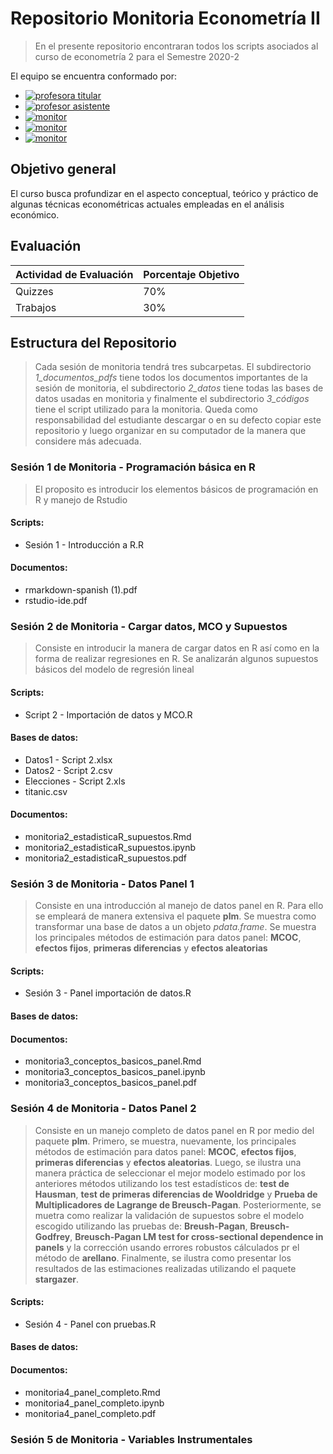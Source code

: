 # Repositorio Monitoria Econometría II

> En el presente repositorio encontraran todos los scripts asociados al curso de econometría 2 para el Semestre 2020-2

El equipo se encuentra conformado por:
- [![profesora titular](https://img.shields.io/badge/profesor%20titular-Nancy%20Milena%20Hoyos-orange)](mailto:nmhoyosg@unal.edu.co)
- [![profesor asistente](https://img.shields.io/badge/Profesor%20asistente-Luis%20Alfonso%20Luna%20-blue)](mailto:nmhoyosg@unal.edu.co)
- [![monitor](https://img.shields.io/badge/monitor-Jhan%20Jhailer%20Andrade-yellow)](mailto:jandradep@unal.edu.co)
- [![monitor](https://img.shields.io/badge/monitor-Juan%20Camilo%20Forero-red)](mailto:jcforerob@unal.edu.co)
- [![monitor](https://img.shields.io/badge/monitor-Germ%C3%A1n%20C%20Rodr%C3%ADguez-green)](mailto:gecrodriguezpe@unal.edu.co)

## Objetivo general

El curso busca profundizar en el aspecto conceptual, teórico y práctico de algunas técnicas econométricas actuales empleadas en el análisis económico.

## Evaluación

 Actividad de Evaluación | Porcentaje Objetivo 
-------------------------|---------------------
 Quizzes                 |         70%         
 Trabajos                |         30%         


## Estructura del Repositorio

> Cada sesión de monitoria tendrá tres subcarpetas. El subdirectorio *1_documentos_pdfs* tiene todos los documentos importantes de la sesión de monitoria, el subdirectorio *2_datos* tiene todas las bases de datos usadas en monitoria y finalmente el subdirectorio *3_códigos* tiene el script utilizado para la monitoria. Queda como responsabilidad del estudiante descargar o en su defecto copiar este repositorio y luego organizar en su computador de la manera que considere más adecuada. 

### Sesión 1 de Monitoria - Programación básica en R

> El proposito es introducir los elementos básicos de programación en R y manejo de Rstudio

#### Scripts:
* Sesión 1 - Introducción a R.R

#### Documentos:
* rmarkdown-spanish (1).pdf
* rstudio-ide.pdf

### Sesión 2 de Monitoria - Cargar datos, MCO y Supuestos

> Consiste en introducir la manera de cargar datos en R así como en la forma de realizar regresiones en R. Se analizarán algunos supuestos básicos del modelo de regresión lineal

#### Scripts:
* Script 2 - Importación de datos y MCO.R

#### Bases de datos:
* Datos1 - Script 2.xlsx
* Datos2 - Script 2.csv
* Elecciones - Script 2.xls
* titanic.csv

#### Documentos:
* monitoria2_estadisticaR_supuestos.Rmd
* monitoria2_estadisticaR_supuestos.ipynb
* monitoria2_estadisticaR_supuestos.pdf

### Sesión 3 de Monitoria - Datos Panel 1

> Consiste en una introducción al manejo de datos panel en R. Para ello se empleará de manera extensiva el paquete **plm**. Se muestra como transformar una base de datos a un objeto *pdata.frame*. Se muestra los principales métodos de estimación para datos panel: **MCOC**, **efectos fijos**, **primeras diferencias** y **efectos aleatorias**

#### Scripts:
* Sesión 3 - Panel importación de datos.R

#### Bases de datos:

#### Documentos:
* monitoria3_conceptos_basicos_panel.Rmd
* monitoria3_conceptos_basicos_panel.ipynb
* monitoria3_conceptos_basicos_panel.pdf

### Sesión 4 de Monitoria - Datos Panel 2

> Consiste en un manejo completo de datos panel en R por medio del paquete **plm**. Primero, se muestra, nuevamente, los principales métodos de estimación para datos panel: **MCOC**, **efectos fijos**, **primeras diferencias** y **efectos aleatorias**. Luego, se ilustra una manera práctica de seleccionar el mejor modelo estimado por los anteriores métodos utilizando los test estadísticos de: **test de Hausman**, **test de primeras diferencias de Wooldridge** y **Prueba de Multiplicadores de Lagrange de Breusch-Pagan**. Posteriormente, se muetra como realizar la validación de supuestos sobre el modelo escogido utilizando las pruebas de: **Breush-Pagan**, **Breusch-Godfrey**, **Breusch-Pagan LM test for cross-sectional dependence in panels** y la corrección usando errores robustos cálculados pr el método de **arellano**. Finalmente, se ilustra como presentar los resultados de las estimaciones realizadas utilizando el paquete **stargazer**. 

#### Scripts:
* Sesión 4 - Panel con pruebas.R

#### Bases de datos:

#### Documentos:
* monitoria4_panel_completo.Rmd
* monitoria4_panel_completo.ipynb
* monitoria4_panel_completo.pdf

### Sesión 5 de Monitoria - Variables Instrumentales
